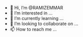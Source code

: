 - 👋 Hi, I’m @RAMIZEMMAR
- 👀 I’m interested in ...
- 🌱 I’m currently learning ...
- 💞️ I’m looking to collaborate on ...
- 📫 How to reach me ...

<!---
RAMIZEMMAR/RAMIZEMMAR is a ✨ special ✨ repository because its `README.md` (this file) appears on your GitHub profile.
You can click the Preview link to take a look at your changes.
--->
